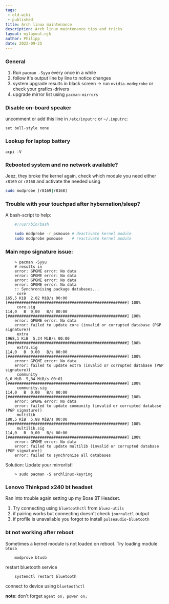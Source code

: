 ```yaml
---
tags:
 - old-wiki
 - published
title: Arch linux maintenance
description: Arch linux maintenance tips and tricks
layout: mylayout.njk
author: Philipp
date: 2022-09-25
---
```


### General
1. Run `pacman -Syyu` every once in a while
2. follow it's output line by line to notice changes
3. system upgrade results in black screen -> run `nvidia-modeprobe` or check your grafics-drivers
4. upgrade mirror list using `pacman-mirrors`

### Disable on-board speaker
uncomment or add this line in `/etc/inputrc` or `~/.inputrc`: 
```shell
set bell-style none
```

### Lookup for laptop battery
```shell
acpi -V
```

### Rebooted system and no network available?

Jeez, they broke the kernel again, check which module you need
either `r8169` or `r8168` and activate the needed using

```bash
sudo modprobe [r8169|r8168]
```

### Trouble with your touchpad after hybernation/sleep?
A bash-script to help:
```bash
 	#!/usr/bin/bash

	sudo modprobe -r psmouse # deactivate kernel module
	sudo modprobe psmouse    # reactivate kernel module
```

### Main repo signature issue:
```shell
	> pacman -Syyu
	# results in
	error: GPGME error: No data
	error: GPGME error: No data
	error: GPGME error: No data
	error: GPGME error: No data
	:: Synchronising package databases...
	 core                                                          165,5 KiB  2,02 MiB/s 00:00 [####################################################] 100%
	 core.sig                                                      114,0   B  0,00   B/s 00:00 [####################################################] 100%
	error: GPGME error: No data
	error: failed to update core (invalid or corrupted database (PGP signature))
	 extra                                                        1968,1 KiB  5,34 MiB/s 00:00 [####################################################] 100%
	 extra.sig                                                     114,0   B  0,00   B/s 00:00 [####################################################] 100%
	error: GPGME error: No data
	error: failed to update extra (invalid or corrupted database (PGP signature))
	 community                                                       6,6 MiB  5,84 MiB/s 00:01 [####################################################] 100%
	 community.sig                                                 114,0   B  0,00   B/s 00:00 [####################################################] 100%
	error: GPGME error: No data
	error: failed to update community (invalid or corrupted database (PGP signature))
	 multilib                                                      180,5 KiB  5,88 MiB/s 00:00 [####################################################] 100%
	 multilib.sig                                                  114,0   B  0,00   B/s 00:00 [####################################################] 100%
	error: GPGME error: No data
	error: failed to update multilib (invalid or corrupted database (PGP signature))
	error: failed to synchronize all databases
```
Solution:
Update your mirrorlist!

```shell
	> sudo pacman -S archlinux-keyring
```

### Lenovo Thinkpad x240 bt headset
Ran into trouble again setting up my Bose BT Headset.

1. Try connecting using `bluetoothctl` from `bluez-utils`
2. if pairing works but connecting doesn't check `journalctl` output
3. if profile is unavailable you forgot to install `pulseaudio-bluetooth`

### bt not working after reboot
Sometimes a kernel module is not loaded on reboot. Try loading module `btusb`

```shell
	modprove btusb
```
restart bluetooth service
```shell
	systemctl restart bluetooth
```
connect to device using `bluetoothctl`

**note**: don't forget  `agent on; power on;`
